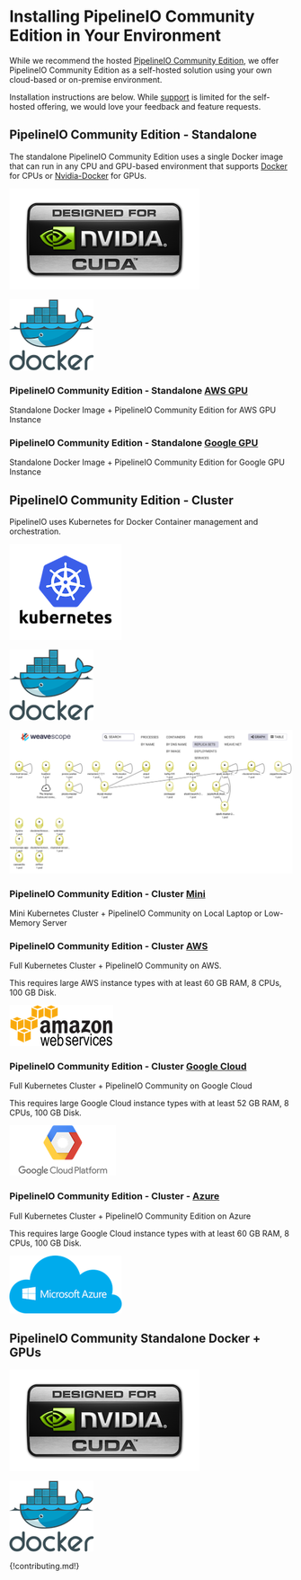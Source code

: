 # Installing PipelineIO Community Edition in Your Environment
While we recommend the hosted [PipelineIO Community Edition](http://community.pipeline.io), we offer PipelineIO Community Edition as a self-hosted solution using your own cloud-based or on-premise environment.

Installation instructions are below.  While [support](mailto:help@pipeline.io) is limited for the self-hosted offering, we would love your feedback and feature requests.   

## PipelineIO Community Edition - Standalone
The standalone PipelineIO Community Edition uses a single Docker image that can run in any CPU and GPU-based environment that supports [Docker](https://www.docker.com/) for CPUs or [Nvidia-Docker](https://github.com/NVIDIA/nvidia-docker) for GPUs.

![Nvidia GPU](/img/nvidia-cuda-338x181.png)

![Docker](/img/docker-logo-150x126.png)

### PipelineIO Community Edition - Standalone [AWS GPU](https://github.com/fluxcapacitor/pipeline/wiki/AWS-GPU-Tensorflow-Docker)
Standalone Docker Image + PipelineIO Community Edition for AWS GPU Instance

### PipelineIO Community Edition - Standalone [Google GPU](https://github.com/fluxcapacitor/pipeline/wiki/GCP-GPU-Tensorflow-Docker)
Standalone Docker Image + PipelineIO Community Edition for Google GPU Instance

## PipelineIO Community Edition - Cluster 
PipelineIO uses Kubernetes for Docker Container management and orchestration.

![Kubernetes](/img/kubernetes-logo-200x171.png)

![Docker](/img/docker-logo-150x126.png)

![PipelineIO Cluster](/img/weavescope-pipelineio.png)

### PipelineIO Community Edition - Cluster [Mini](https://github.com/fluxcapacitor/pipeline/wiki/Setup-Pipeline-Mini) 
Mini Kubernetes Cluster + PipelineIO Community on Local Laptop or Low-Memory Server

### PipelineIO Community Edition - Cluster [AWS](https://github.com/fluxcapacitor/pipeline/wiki/Setup-Pipeline-AWS)
Full Kubernetes Cluster + PipelineIO Community on AWS.  

This requires large AWS instance types with at least 60 GB RAM, 8 CPUs, 100 GB Disk.

![AWS](/img/aws-logo-185x73.png)

### PipelineIO Community Edition - Cluster [Google Cloud](https://github.com/fluxcapacitor/pipeline/wiki/Setup-Pipeline-Google)
Full Kubernetes Cluster + PipelineIO Community on Google Cloud

This requires large Google Cloud instance types with at least 52 GB RAM, 8 CPUs, 100 GB Disk.

![Google Cloud Platform](/img/gce-logo-190x90.png)

### PipelineIO Community Edition - Cluster - [Azure](https://github.com/fluxcapacitor/pipeline/wiki/Setup-Pipeline-Azure)
Full Kubernetes Cluster + PipelineIO Community Edition on Azure

This requires large Google Cloud instance types with at least 60 GB RAM, 8 CPUs, 100 GB Disk.

![Azure](/img/azure-logo-200x103.png)

## PipelineIO Community Standalone Docker + GPUs

![Nvidia GPU](/img/nvidia-cuda-338x181.png)

![Docker](/img/docker-logo-150x126.png)

{!contributing.md!}
